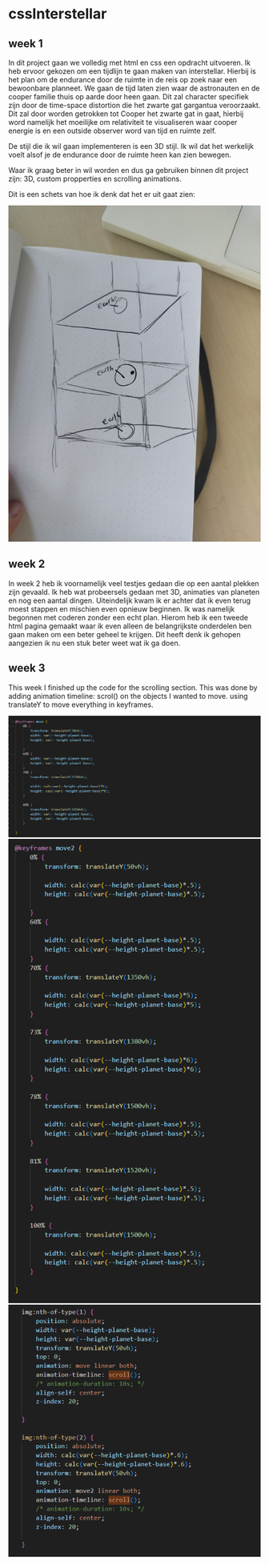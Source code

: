 # cssInterstellar

## week 1
In dit project gaan we volledig met html en css een opdracht uitvoeren. Ik heb ervoor gekozen om een tijdlijn te gaan maken van interstellar. Hierbij is het plan om de endurance door de ruimte in de reis op zoek naar een bewoonbare planneet. We gaan de tijd laten zien waar de astronauten en de cooper familie thuis op aarde door heen gaan. Dit zal character specifiek zijn door de time-space distortion die het zwarte gat gargantua veroorzaakt. Dit zal door worden getrokken tot Cooper het zwarte gat in gaat, hierbij word namelijk het moeilijke om relativiteit te visualiseren waar cooper energie is en een outside observer word van tijd en ruimte zelf. 

De stijl die ik wil gaan implementeren is een 3D stijl. Ik wil dat het werkelijk voelt alsof je de endurance door de ruimte heen kan zien bewegen.

Waar ik graag beter in wil worden en dus ga gebruiken binnen dit project zijn: 3D, custom propperties en scrolling animations.

Dit is een schets van hoe ik denk dat het er uit gaat zien:

<img src='./images/relativity.jpg'>


## week 2

In week 2 heb ik voornamelijk veel testjes gedaan die op een aantal plekken zijn gevaald. Ik heb wat probeersels gedaan met 3D, animaties van planeten en nog een aantal dingen. Uiteindelijk kwam ik er achter dat ik even terug moest stappen en mischien even opnieuw beginnen. Ik was namelijk begonnen met coderen zonder een echt plan. Hierom heb ik een tweede html pagina gemaakt waar ik even alleen de belangrijkste onderdelen ben gaan maken om een beter geheel te krijgen. Dit heeft denk ik gehopen aangezien ik nu een stuk beter weet wat ik ga doen.

## week 3

This week I finished up the code for the scrolling section. This was done by adding animation timeline: scrol() on the objects I wanted to move. using translateY to move everything in keyframes. 

<img src='./images/Screenshot 2025-03-14 101953.png'>
<img src='./images/Screenshot 2025-03-14 102006.png'>
<img src='./images/Screenshot 2025-03-14 102039.png'>